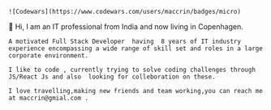     ![Codewars](https://www.codewars.com/users/maccrin/badges/micro)
   👋 Hi, I am  an IT professional from India and now  living in Copenhagen.

    A motivated Full Stack Developer  having  8 years of IT industry experience encompassing a wide range of skill set and roles in a large corporate environment.
 
    I like to code , currently trying to solve coding challenges through JS/React Js and also  looking for colleboration on these.
 
    I love travelling,making new friends and team working,you can reach me at maccrin@gmial.com .
